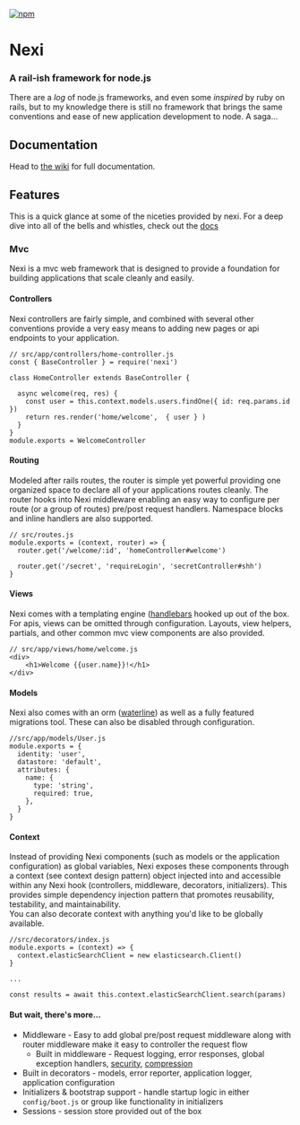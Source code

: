 [![npm](https://img.shields.io/npm/v/nexi.svg)](https://www.npmjs.com/package/nexi)

# Nexi
### A rail-ish framework for node.js

There are a *log* of node.js frameworks, and even some _inspired_ by ruby on rails, but to my knowledge there is still no
framework that brings the same conventions and ease of new application development to node.  A saga...

## Documentation

Head to [the wiki](https://github.com/tswayne/nexi/wiki) for full documentation.

## Features

This is a quick glance at some of the niceties provided by nexi.  For a deep dive into all of the bells and whistles, check out the [docs](https://github.com/tswayne/nexi/wiki)


### Mvc
Nexi is a mvc web framework that is designed to provide a foundation for building applications that scale cleanly and easily.


#### Controllers
Nexi controllers are fairly simple, and combined with several other conventions provide a very easy means to adding new pages or api endpoints to your application.
```
// src/app/controllers/home-controller.js
const { BaseController } = require('nexi')

class HomeController extends BaseController {

  async welcome(req, res) {
    const user = this.context.models.users.findOne({ id: req.params.id })
    return res.render('home/welcome',  { user } )
  }
}
module.exports = WelcomeController
```

#### Routing
Modeled after rails routes, the router is simple yet powerful providing one organized space to declare all of your applications routes cleanly.  The router hooks into
Nexi middleware enabling an easy way to configure per route (or a group of routes) pre/post request handlers.  Namespace blocks and inline handlers are also supported.  
```
// src/routes.js
module.exports = (context, router) => {
  router.get('/welcome/:id', 'homeController#welcome')

  router.get('/secret', 'requireLogin', 'secretController#shh')
}

```

#### Views
Nexi comes with a templating engine ([handlebars](https://github.com/handlebars-lang/handlebars.js) hooked up out of the box.  For apis, views can be omitted through configuration. Layouts, view helpers, partials, and other common mvc view components are also provided.  
```
// src/app/views/home/welcome.js
<div>
    <h1>Welcome {{user.name}}!</h1>
</div>
```

#### Models
Nexi also comes with an orm ([waterline](https://github.com/balderdashy/waterline)) as well as a fully featured migrations tool. These can also be disabled through configuration. 
```
//src/app/models/User.js
module.exports = {
  identity: 'user',
  datastore: 'default',
  attributes: {
    name: {
      type: 'string',
      required: true,
    },
  }
}
```

#### Context
Instead of providing Nexi components (such as models or the application configuration) as global variables, Nexi exposes these components through a context (see context design pattern) object injected into and accessible within any Nexi hook (controllers, middleware, decorators, initializers).  This provides simple dependency injection pattern that promotes reusability, testability, and maintainability.   
You can also decorate context with anything you'd like to be globally available.  
```
//src/decorators/index.js
module.exports = (context) => {
  context.elasticSearchClient = new elasticsearch.Client()
}

...

const results = await this.context.elasticSearchClient.search(params)
```

#### But wait, there's more...

* Middleware - Easy to add global pre/post request middleware along with router middleware make it easy to controller the request flow
  * Built in middleware - Request logging, error responses, global exception handlers, [security](https://github.com/helmetjs/helmet), [compression](https://github.com/expressjs/compression)
* Built in decorators - models, error reporter, application logger, application configuration
* Initializers & bootstrap support - handle startup logic in either `config/boot.js` or group like functionality in initializers
* Sessions - session store provided out of the box



